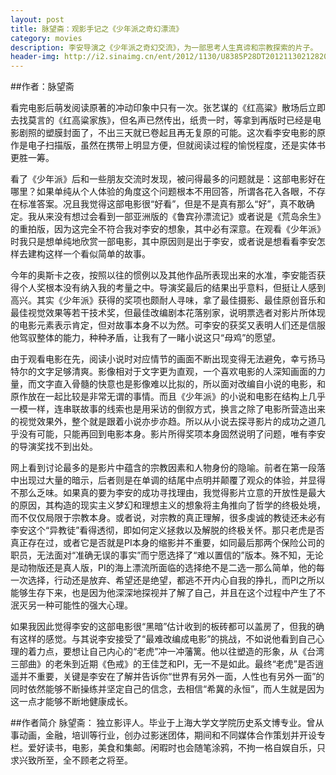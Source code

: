 ```yaml
---
layout: post
title: 脉望斋：观影手记之《少年派之奇幻漂流》 
category: movies 
description: 李安导演之《少年派之奇幻交流》，为一部思考人生真谛和宗教探索的片子。 
header-img: http://i2.sinaimg.cn/ent/2012/1130/U8385P28DT20121130212820.jpg
---
```


##作者：脉望斋

看完电影后萌发阅读原著的冲动印象中只有一次。张艺谋的《红高粱》散场后立即去找莫言的《红高粱家族》，但名声已然传出，纸贵一时，等拿到再版时已经是电影剧照的塑膜封面了，不出三天就已卷起且再无复原的可能。这次看李安电影的原作是电子扫描版，虽然在携带上明显方便，但就阅读过程的愉悦程度，还是实体书更胜一筹。

看了《少年派》后和一些朋友交流时发现，被问得最多的问题就是：这部电影好在哪里？如果单纯从个人体验的角度这个问题根本不用回答，所谓各花入各眼，不存在标准答案。况且我觉得这部电影很“好看”，但是不是真有那么“好”，真不敢确定。我从来没有想过会看到一部亚洲版的《鲁宾孙漂流记》或者说是《荒岛余生》的重拍版，因为这完全不符合我对李安的想象，其中必有深意。在观看《少年派》时我只是想单纯地欣赏一部电影，其中原因则是出于李安，或者说是想看看李安怎样去建构这样一个看似简单的故事。

今年的奥斯卡之夜，按照以往的惯例以及其他作品所表现出来的水准，李安能否获得个人奖根本没有纳入我的考量之中。导演奖最后的结果出乎意料，但挺让人感到高兴。其实《少年派》获得的奖项也颇耐人寻味，拿了最佳摄影、最佳原创音乐和最佳视觉效果等若干技术奖，但最佳改编剧本花落别家，说明票选者对影片所体现的电影元素表示肯定，但对故事本身不以为然。可李安的获奖又表明人们还是信服他驾驭整体的能力，种种矛盾，让我有了一睹小说这只“母鸡”的愿望。

由于观看电影在先，阅读小说时对应情节的画面不断出现变得无法避免，幸亏扬马特尔的文字足够清爽。影像相对于文字更为直观，一个喜欢电影的人深知画面的力量，而文字直入骨髓的快意也是影像难以比拟的，所以面对改编自小说的电影，和原作放在一起比较是非常无谓的事情。而且《少年派》的小说和电影在结构上几乎一模一样，连串联故事的线索也是用采访的倒叙方式，换言之除了电影所营造出来的视觉效果外，整个就是跟着小说亦步亦趋。所以从小说去探寻影片的成功之道几乎没有可能，只能再回到电影本身。影片所得奖项本身固然说明了问题，唯有李安的导演奖找不到出处。

网上看到讨论最多的是影片中蕴含的宗教因素和人物身份的隐喻。前者在第一段落中出现过大量的暗示，后者则是在单调的结尾中点明并颠覆了观众的体验，并显得不那么乏味。如果真的要为李安的成功寻找理由，我觉得影片立意的开放性是最大的原因，其构造的现实主义梦幻和理想主义的想象将主角推向了哲学的终极处境，而不仅仅局限于宗教本身。或者说，对宗教的真正理解，很多虔诚的教徒还未必有李安这个“异教徒”看得透彻，即如何定义拯救以及解脱的终极关怀。那只老虎是否真正存在过，或者它是否就是PI本身的缩影并不重要，如同最后那两个保险公司的职员，无法面对“准确无误的事实”而宁愿选择了“难以置信的”版本。殊不知，无论是动物版还是真人版，PI的海上漂流所面临的选择绝不是二选一那么简单，他的每一次选择，行动还是放弃、希望还是绝望，都逃不开内心自我的挣扎，而PI之所以能够生存下来，也是因为他深深地探视并了解了自己，并且在这个过程中产生了不泯灭另一种可能性的强大心理。

如果我因此觉得李安的这部电影很“黑暗”估计收到的板砖都可以盖房了，但我的确有这样的感觉。与其说李安接受了“最难改编成电影”的挑战，不如说他看到自己心理的着力点，要想让自己内心的“老虎”冲一冲藩篱。他以往塑造的形象，从《台湾三部曲》的老朱到近期《色戒》的王佳芝和PI，无一不是如此。最终“老虎”是否逍遥并不重要，关键是李安在了解并告诉你“世界有另外一面，人性也有另外一面”的同时依然能够不断操练并坚定自己的信念，去相信“希冀的永恒”，而人生就是因为这一点才能够不断地健康成长。

##作者简介
脉望斋： 独立影评人。毕业于上海大学文学院历史系文博专业。曾从事动画，金融，培训等行业，创办过影迷团体，期间和不同媒体合作策划并开设专栏。爱好读书，电影，美食和集邮。闲暇时也会随笔涂鸦，不拘一格自娱自乐，只求兴致所至，全不顾老之将至。

[谷雨书苑]:    http://valleyrain.org  "谷雨书苑"
